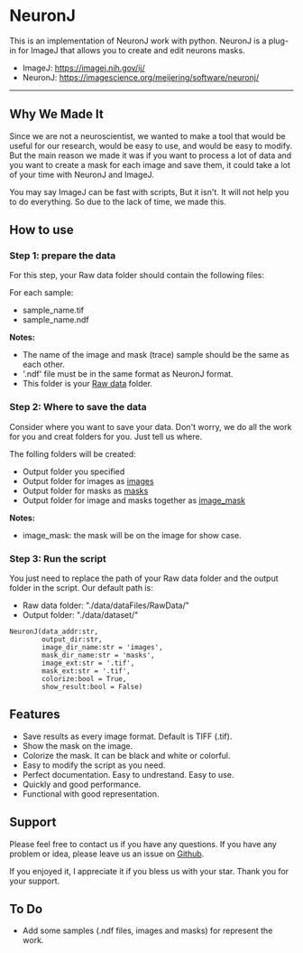 # NeuronJ

This is an implementation of NeuronJ work with python. NeuronJ is a plug-in for ImageJ that allows you to create and edit neurons masks.

- ImageJ: https://imagej.nih.gov/ij/
- NeuronJ: https://imagescience.org/meijering/software/neuronj/
----
## Why We Made It

Since we are not a neuroscientist, we wanted to make a tool that would be useful for our research, would be easy to use, and would be easy to modify. But the main reason we made it was if you want to process a lot of data and you want to create a mask for each image and save them, it could take a lot of your time with NeuronJ and ImageJ.

You may say ImageJ can be fast with scripts, But it isn't. It will not help you to do everything. So due to the lack of time, we made this.

## How to use
### Step 1: prepare the data
For this step, your Raw data folder should contain the following files:

For each sample:
- sample_name.tif
- sample_name.ndf


**Notes:**

- The name of the image and mask (trace) sample should be the same as each other.
- '.ndf' file must be in the same format as NeuronJ format.
- This folder is your <u>Raw data</u> folder.

### Step 2: Where to save the data
Consider where you want to save your data. Don't worry, we do all the work for you and creat folders for you. Just tell us where.

The folling folders will be created:
- Output folder you specified
- Output folder for images as <u>images</u>
- Output folder for masks as <u>masks</u>
- Output folder for image and masks together as <u>image_mask</u>

**Notes:**
- image_mask: the mask will be on the image for show case.


### Step 3: Run the script
You just need to replace the path of your Raw data folder and the output folder in the script. Our default path is:
- Raw data folder: "./data/dataFiles/RawData/"
- Output folder: "./data/dataset/"

```
NeuronJ(data_addr:str, 
        output_dir:str,
        image_dir_name:str = 'images', 
        mask_dir_name:str = 'masks', 
        image_ext:str = '.tif', 
        mask_ext:str = '.tif',
        colorize:bool = True,
        show_result:bool = False)
```


## Features

- Save results as every image format. Default is TIFF (.tif).
- Show the mask on the image.
- Colorize the mask. It can be black and white or colorful.
- Easy to modify the script as you need.
- Perfect documentation. Easy to undrestand. Easy to use.
- Quickly and good performance.
- Functional with good representation.


## Support
Please feel free to contact us if you have any questions. If you have any problem or idea, please leave us an issue on [Github](https://github.com/Msameim181/NeuronJ/issues).

If you enjoyed it, I appreciate it if you bless us with your star. Thank you for your support.


## To Do
- Add some samples (.ndf files, images and masks) for represent the work.